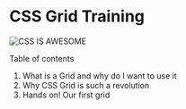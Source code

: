 # CSS Grid Training

![CSS IS AWESOME](https://images-na.ssl-images-amazon.com/images/I/61R1h58rHML._SX569_.jpg)

Table of contents
1. What is a Grid and why do I want to use it
2. Why CSS Grid is such a revolution
3. Hands on! Our first grid